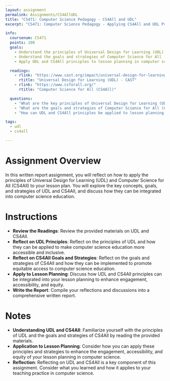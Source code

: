 ```yaml
---
layout: assignment
permalink: Assignments/CS4AllUDL
title: "CS471: Computer Science Pedagogy - CS4All and UDL"
excerpt: "CS471: Computer Science Pedagogy - Applying CS4All and UDL Principles to Lesson Planning"

info:
  coursenum: CS471
  points: 100
  goals:
    - Understand the principles of Universal Design for Learning (UDL)
    - Understand the goals and strategies of Computer Science for All (CS4All)
    - Apply UDL and CS4All principles to lesson planning in computer science

  readings:
    - rlink: "https://www.cast.org/impact/universal-design-for-learning-udl"
      rtitle: "Universal Design for Learning (UDL) - CAST"
    - rlink: "https://www.csforall.org/"
      rtitle: "Computer Science for All (CS4All)"

  questions:
    - "What are the key principles of Universal Design for Learning (UDL)?"
    - "What are the goals and strategies of Computer Science for All (CS4All)?"
    - "How can UDL and CS4All principles be applied to lesson planning in computer science?"

tags:
  - udl
  - cs4all

---
```


# Assignment Overview
In this written report assignment, you will reflect on how to apply the principles of Universal Design for Learning (UDL) and Computer Science for All (CS4All) to your lesson plan. You will explore the key concepts, goals, and strategies of UDL and CS4All, and discuss how they can be integrated into computer science education.

# Instructions
- **Review the Readings**: Review the provided materials on UDL and CS4All.
- **Reflect on UDL Principles**: Reflect on the principles of UDL and how they can be applied to make computer science education more accessible and inclusive.
- **Reflect on CS4All Goals and Strategies**: Reflect on the goals and strategies of CS4All and how they can be implemented to promote equitable access to computer science education.
- **Apply to Lesson Planning**: Discuss how UDL and CS4All principles can be integrated into your lesson planning to enhance engagement, accessibility, and equity.
- **Write the Report**: Compile your reflections and discussions into a comprehensive written report.

# Notes
- **Understanding UDL and CS4All**: Familiarize yourself with the principles of UDL and the goals and strategies of CS4All by reading the provided materials.
- **Application to Lesson Planning**: Consider how you can apply these principles and strategies to enhance the engagement, accessibility, and equity of your lesson planning in computer science.
- **Reflection**: Reflecting on UDL and CS4All is a key component of this assignment. Consider what you learned and how it applies to your teaching practice in computer science.
